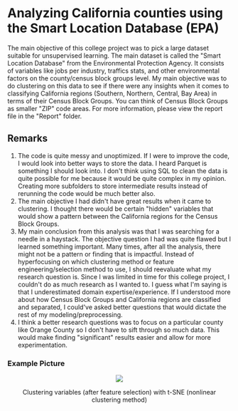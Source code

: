 # Analyzing California counties using the Smart Location Database (EPA)
The main objective of this college project was to pick a large dataset suitable for unsupervised learning. The main dataset is called the "Smart Location Database" from the Environmental Protection Agency. It consists of variables like jobs per industry, traffics stats, and other environmental factors on the county/census block groups level. My main objective was to do clustering on this data to see if there were any insights when it comes to classifying California regions (Southern, Northern, Central, Bay Area) in terms of their Census Block Groups. You can think of Census Block Groups as smaller "ZIP" code areas. For more information, please view the report file in the "Report" folder.

## Remarks
1. The code is quite messy and unoptimized. If I were to improve the code, I would look into better ways to store the data. I heard Parquet is something I should look into. I don't think using SQL to clean the data is quite possible for me because it would be quite complex in my opinion. Creating more subfolders to store intermediate results instead of rerunning the code would be much better also.
2. The main objective I had didn't have great results when it came to clustering. I thought there would be certain "hidden" variables that would show a pattern between the California regions for the Census Block Groups.
3. My main conclusion from this analysis was that I was searching for a needle in a haystack. The objective question I had was quite flawed but I learned something important. Many times, after all the analysis, there might not be a pattern or finding that is impactful. Instead of hyperfocusing on which clustering method or feature engineering/selection method to use, I should reevaluate what my research question is. Since I was limited in time for this college project, I couldn't do as much research as I wanted to. I guess what I'm saying is that I underestimated domain expertise/experience. If I understood more about how Census Block Groups and California regions are classified and separated, I could've asked better questions that would dictate the rest of my modeling/preprocessing.
4. I think a better research questions was to focus on a particular county like Orange County so I don't have to sift through so much data. This would make finding "significant" results easier and allow for more experimentation.

### Example Picture
<p align="center">
  <img src="https://github.com/user-attachments/assets/eca7ba92-6b58-4409-8977-de62e661b812" />
</p>
<p align="center">
Clustering variables (after feature selection) with t-SNE (nonlinear clustering method)
</p>

